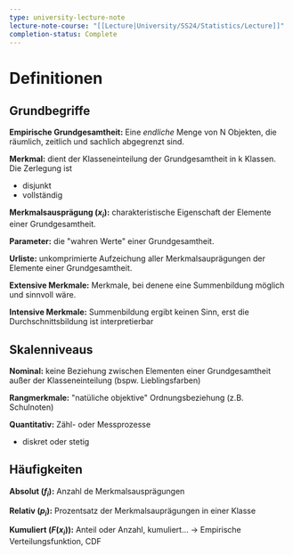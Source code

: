 ```yaml
---
type: university-lecture-note
lecture-note-course: "[[Lecture|University/SS24/Statistics/Lecture]]"
completion-status: Complete
---
```

# Definitionen
## Grundbegriffe
**Empirische Grundgesamtheit:** Eine _endliche_ Menge von N Objekten, die räumlich, zeitlich und sachlich abgegrenzt sind. 

**Merkmal:** dient der Klasseneinteilung der Grundgesamtheit in k Klassen. Die Zerlegung ist
- disjunkt
- vollständig

**Merkmalsausprägung ($x_i$):** charakteristische Eigenschaft der Elemente einer Grundgesamtheit.

**Parameter:** die "wahren Werte" einer Grundgesamtheit.

**Urliste:** unkomprimierte Aufzeichung aller Merkmalsauprägungen der Elemente einer Grundgesamtheit. 

**Extensive Merkmale:** Merkmale, bei denene eine Summenbildung möglich und sinnvoll wäre.

**Intensive Merkmale:**  Summenbildung ergibt keinen Sinn, erst die Durchschnittsbildung ist interpretierbar

## Skalenniveaus
**Nominal:** keine Beziehung zwischen Elementen einer Grundgesamtheit außer der Klasseneinteilung (bspw. Lieblingsfarben)

**Rangmerkmale:** "natüliche objektive" Ordnungsbeziehung (z.B. Schulnoten)

**Quantitativ:** Zähl- oder Messprozesse
- diskret oder stetig

## Häufigkeiten
**Absolut ($f_i$):** Anzahl de Merkmalsausprägungen

**Relativ ($p_i$):** Prozentsatz der Merkmalsauprägungen in einer Klasse

**Kumuliert ($F(x_i)$):** Anteil oder Anzahl, kumuliert... -> Empirische Verteilungsfunktion, CDF